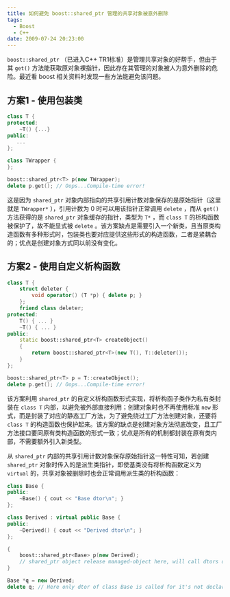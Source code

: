 ```yaml
---
title: 如何避免 boost::shared_ptr 管理的共享对象被意外删除
tags:
  - Boost
  - C++
date: 2009-07-24 20:23:00
---
```


`boost::shared_ptr` （已进入C++ TR1标准）是管理共享对象的好帮手，但由于其 `get()` 方法能获取原对象裸指针，因此存在其管理的对象被人为意外删除的危险。最近看 boost 相关资料时发现一些方法能避免该问题。
<!-- more -->

## 方案1 - 使用包装类

```cpp
class T {
protected:
    ~T() {...}
public:
   ...
};

class TWrapper {
};

boost::shared_ptr<T> p(new TWrapper);
delete p.get(); // Oops...Compile-time error!
```

这是因为 `shared_ptr` 对象内部指向的共享引用计数对象保存的是原始指针（这里就是 `TWrapper*` ），引用计数为 0 时可以用该指针正常调用 `delete` ，而从 `get()` 方法获得的是 `shared_ptr` 对象缓存的指针，类型为 `T*` ，而 `class T` 的析构函数被保护了，故不能显式被 `delete` 。该方案缺点是需要引入一个新类，且当原类构造函数有多种形式时，包装类也要对应提供这些形式的构造函数，二者是紧耦合的；优点是创建对象方式同以前没有变化。

## 方案2 - 使用自定义析构函数

```cpp
class T {
    struct deleter {
        void operator() (T *p) { delete p; }
    };
    friend class deleter;
protected:
    T() { ... }
    ~T() { ... }
public:
    static boost::shared_ptr<T> createObject()
    {
        return boost::shared_ptr<T>(new T(), T::deleter());
    }
};

boost::shared_ptr<T> p = T::createObject();
delete p.get(); // Oops...Compile-time error!
```

该方案利用 `shared_ptr` 的自定义析构函数形式实现，将析构函子类作为私有类封装在 `class T` 内部，以避免被外部直接利用；创建对象时也不再使用标准 `new` 形式，而是封装了对应的静态工厂方法，为了避免绕过工厂方法创建对象，还要将 `class T` 的构造函数也保护起来。该方案的缺点是创建对象方法彻底改变，且工厂方法接口要同原有类构造函数的形式一致；优点是所有的机制都封装在原有类内部，不需要额外引入新类型。

从 `shared_ptr` 内部的共享引用计数对象保存原始指针这一特性可知，若创建 `shared_ptr` 对象时传入的是派生类指针，即使基类没有将析构函数定义为 `virtual` 的，共享对象被删除时也会正常调用派生类的析构函数：

```cpp
class Base {
public:
    ~Base() { cout << "Base dtor\n"; }
};

class Derived : virtual public Base {
public:
    ~Derived() { cout << "Derived dtor\n"; }
};

{
    boost::shared_ptr<Base> p(new Derived);
    // shared_ptr object release managed-object here, will call dtors of class Derived and Base in order
}

Base *q = new Derived;
delete q; // Here only dtor of class Base is called for it's not declared to be virtual
```

